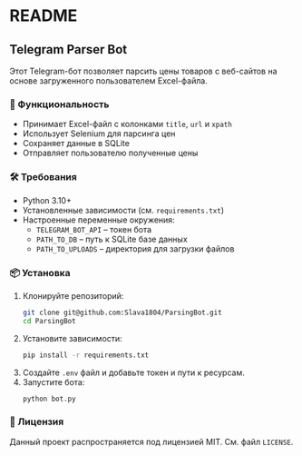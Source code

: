 # README

## Telegram Parser Bot

Этот Telegram-бот позволяет парсить цены товаров с веб-сайтов на основе загруженного пользователем Excel-файла.

### 🚀 Функциональность
- Принимает Excel-файл с колонками `title`, `url` и `xpath`
- Использует Selenium для парсинга цен
- Сохраняет данные в SQLite
- Отправляет пользователю полученные цены

### 🛠 Требования
- Python 3.10+
- Установленные зависимости (см. `requirements.txt`)
- Настроенные переменные окружения:
  - `TELEGRAM_BOT_API` – токен бота
  - `PATH_TO_DB` – путь к SQLite базе данных
  - `PATH_TO_UPLOADS` – директория для загрузки файлов

### 📦 Установка
1. Клонируйте репозиторий:
   ```sh
   git clone git@github.com:Slava1804/ParsingBot.git
   cd ParsingBot
   ```
2. Установите зависимости:
   ```sh
   pip install -r requirements.txt
   ```
3. Создайте `.env` файл и добавьте токен и пути к ресурсам.
4. Запустите бота:
   ```sh
   python bot.py
   ```

### 📜 Лицензия
Данный проект распространяется под лицензией MIT. См. файл `LICENSE`.